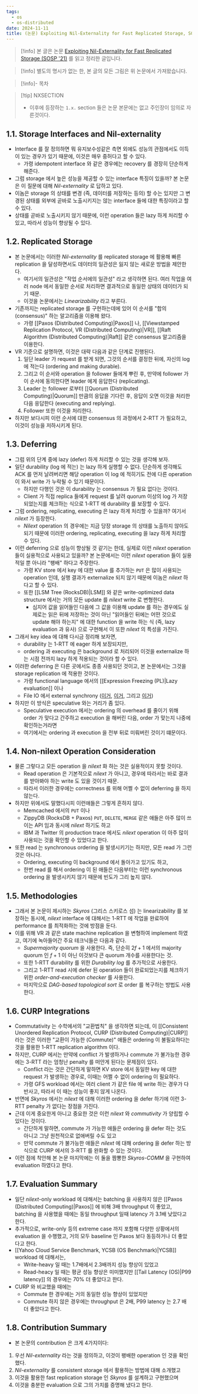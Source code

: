 ```yaml
---
tags:
  - os
  - os-distributed
date: 2024-11-11
title: (논문) Exploiting Nil-Externality for Fast Replicated Storage, SOSP 2021 (1. Introduction)
---
```

> [!info] 본 글은 논문 [Exploiting Nil-Externality for Fast Replicated Storage (SOSP '21)](https://dl.acm.org/doi/10.1145/3477132.3483543) 를 읽고 정리한 글입니다.

> [!info] 별도의 명시가 없는 한, 본 글의 모든 그림은 위 논문에서 가져왔습니다.

> [!info]- 목차

> [!tip] NXSECTION
> - 이후에 등장하는 `1.x.` section 들은 논문 본문에는 없고 주인장이 임의로 자른것이다.

## 1.1. Storage Interfaces and Nil-externality

- Interface 를 잘 정의하면 뭐 유지보수성같은 측면 외에도 성능의 관점에서도 이득이 있는 경우가 있기 때문에, 이것은 매우 중허다고 할 수 있다.
	- 가령 idempotent interface 와 같은 경우에는 recovery 를 경장히 단순하게 해준다.
- 그럼 storage 에서 높은 성능을 제공할 수 있는 interface 특징이 있을까? 본 논문은 이 질문에 대해 *Nil-externality* 로 답하고 있다.
- 이놈은 storage 의 상태를 변경 (즉, 데이터를 저장하는 등의) 할 수는 있지만 그 변경된 상태를 외부에 곧바로 노출시키지는 않는 interface 들에 대한 특징이라고 할 수 있다.
- 상태를 곧바로 노출시키지 않기 때문에, 이런 operation 들은 lazy 하게 처리할 수 있고, 따라서 성능이 향상될 수 있다.

## 1.2. Replicated Storage

- 본 논문에서는 이러한 *Nil-externality* 를 replicated storage 에 활용해 빠른 replication 을 달성하면서도 데이터의 일관성은 잃지 않는 새로운 방법을 제안한다.
	- 여기서의 일관성은 "작업 순서에의 일관성" 라고 생각하면 된다. 여러 작업을 여러 node 에서 동일한 순서로 처리하면 결과적으로 동일한 상태의 데이터가 되기 때문.
	- 이것을 논문에서는 *Linearizability* 라고 부른다.
- 기존까지는 replicated storage 를 구현하는데에 있어 이 순서를 "합의 (consensus)" 하는 알고리즘을 이용해 왔다.
	- 가령 [[Paxos (Distributed Computing)|Paxos]] 나, [[Viewstamped Replication Protocol, VR (Distributed Computing)|VR]], [[Raft Algorithm (Distributed Computing)|Raft]] 같은 consensus 알고리즘을 이용한다.
- VR 기준으로 설명하면, 이것은 대략 다음과 같은 단계로 진행된다.
	1) 일단 leader 가 request 를 받게 되면, 그것의 순서를 결정한 뒤에, 자신의 log 에 적는다 (ordering and making durable).
	2) 그리고 이 순서와 operation 을 follower 들에게 뿌린 후, 만약에 follower 가 이 순서에 동의한다면 leader 에게 응답한다 (replicating).
	3) Leader 는 follower 로부터 [[Quorum (Distributed Computing)|Quorum]] 만큼의 응답을 기다린 후, 응답이 오면 이것을 처리한다음 응답한다 (executing and replying).
	4) Follower 또한 이것을 처리한다.
- 하지만 보다시피 이런 순서에 대한 consensus 의 과정에서 2-RTT 가 필요하고, 이것이 성능을 저하시키게 된다.

## 1.3. Deferring

- 그럼 위의 단계 중에 lazy (defer) 하게 처리할 수 있는 것을 생각해 보자.
- 일단 durability (log 에 적는) 는 lazy 하게 실행할 수 없다. 단순하게 생각해도 ACK 를 먼저 날려버리면 해당 operation 이 log 에 적히기도 전에 다른 operation 이 와서 write 가 누락될 수 있기 때문이다.
	- 하지만 다행인 것은 이 durability 는 consensus 가 필요 없다는 것이다.
	- Client 가 직접 replica 들에게 request 를 날려 quorum 이상의 log 가 저장되었는지를 체크하는 식으로 1-RTT 에 durability 를 보장할 수 있다.
- 그럼 ordering, replicating, executing 은 lazy 하게 처리할 수 있을까? 여기서 *nilext* 가 등장한다.
	- *Nilext* operation 의 경우에는 지금 당장 storage 의 상태를 노출하지 않아도 되기 때문에 이러한 ordering, replicating, executing 을 lazy 하게 처리할 수 있다.
- 이런 deferring 으로 성능이 향상될 것 같기는 한데, 실제로 이런 *nilext* operation 들이 실용적으로 사용되고 있을까? 본 논문에서는 이런 *nilext* operation 들이 실용적일 뿐 아니라 "팽배" 하다고 주장한다.
	- 가령 KV store 에서 key 에 대한 value 를 추가하는 `PUT` 은 많이 사용되는 operation 인데, 실행 결과가 externalize 되지 않기 때문에 이놈은 *nilext* 하다고 할 수 있다.
	- 또한 [[LSM Tree (RocksDB)|LSM]] 와 같은 write-optimized data structure 에서는 거의 모든 update 를 *nilext* write 로 변형한다.
		- 심지어 값을 읽어들인 다음에 그 값을 이용해 update 를 하는 경우에도 실제로는 읽은 뒤에 저장하는 것이 아닌 "읽어들인 뒤에는 어떤 것으로 update 해야 하는지" 에 대한 function 을 write 하는 식 (즉, lazy evaluation 과 유사) 으로 구현해서 이 또한 *nilext* 의 특성을 가진다.
- 그래서 key idea 에 대해 다시금 정리해 보자면,
	- durability 는 1-RTT 에 eager 하게 보장되지만,
	- ordering 과 executing 은 background 로 처리되어 이것을 externalize 하는 시점 전까지 lazy 하게 적용되는 것이라 할 수 있다.
- 이러한 deferring 은 다른 곳에서도 종종 사용되던 것이고, 본 논문에서는 그것을 storage replication 에 적용한 것이다.
	- 가령 functional language 에서의 [[Expression Freezing (PL)|Lazy evaluation]] 이나
	- File IO 에서 external synchrony ([이거](https://dl.acm.org/doi/10.1145/3600006.3613160), [이거](https://dl.acm.org/doi/10.1145/1095810.1095829), 그리고 [이거](https://www.usenix.org/legacy/event/osdi06/tech/nightingale/nightingale.pdf))
- 하지만 이 방식은 speculative 와는 거리가 좀 있다.
	- Speculative execution 에서는 ordering 의 overhead 를 줄이기 위해 order 가 맞다고 간주하고 execution 을 해버린 다음, order 가 맞는지 나중에 확인하는거라면
	- 여기에서는 ordering 과 execution 을 전부 뒤로 미뤄버린 것이기 떄문이다.

## 1.4. Non-nilext Operation Consideration

- 물론 그렇다고 모든 operation 을 *nilext* 화 하는 것은 실용적이지 못할 것이다.
	- Read operation 은 기본적으로 *nilext* 가 아니고, 경우에 따라서는 바로 결과를 받아봐야 하는 write 도 있을 것이기 때문.
	- 따라서 이러한 경우에는 correctness 를 위해 어쩔 수 없이 deferring 을 하지 않는다.
- 하지만 위에서도 말했다시피 이런애들은 그렇게 흔하지 않다.
	- Memcached 에서의 `PUT` 이나
	- ZippyDB (RocksDB + Paxos) `PUT`, `DELETE`, `MERGE` 같은 애들은 아주 많이 쓰이는 API 임과 동시에 *nilext* 하기도 하고
	- IBM 과 Twitter 의 production trace 에서도 *nilext* operation 이 아주 많이 사용되는 것을 확인할 수 있었다고 한다.
- 또한 read 는 synchronous ordering 을 발생시키기는 하지만, 모든 read 가 그런 것은 아니다.
	- Ordering, executing 이 background 에서 돌아가고 있기도 하고,
	- 한번 read 를 해서 ordering 이 된 애들은 다음부터는 이런 synchronous ordering 을 발생시키지 않기 때문에 빈도가 그리 높지 않다.

## 1.5. Methodologies

- 그래서 본 논문이 제시하는 *Skyros* (그리스 스키로스 섬) 는 linearizability 를 보장하는 동시에, *nilext* interface 에 대해서는 1-RTT 에 작업을 완료하여 performance 를 최적화하는 것에 방점을 둔다.
- 이를 위해 VR 과 같은 state machine replication 을 변형하여 implement 하였고, 여기에 녹아들어간 주요 테크닉들은 다음과 같다.
	- *Supermajority quorum* 을 사용한다. 즉, 단순히 $2f + 1$ 에서의 majority quorum 인 $f + 1$ 이 아닌 이것보다 큰 quorum 개수를 사용한다는 것.
	- 또한 1-RTT durability 를 위한 *Durability log* 를 추가적으로 사용한다.
	- 그리고 1-RTT read 시에 defer 된 operation 들이 완료되었는지를 체크하기 위한 *order-and-execution checker* 를 사용한다.
	- 마지막으로 *DAG-based topological sort* 로 order 를 복구하는 방법도 사용한다.

## 1.6. CURP Integrations

- Commutativity 는 수학에서의 "교환법칙" 을 생각하면 되는데, 이 [[Consistent Unordered Replication Protocol, CURP (Distributed Computing)|CURP]] 라는 것은 이러한 "교환이 가능한 (Commute)" 애들은 ordering 이 불필요하다는 것을 활용한 1-RTT replication algorithm 이다.
- 하지만, CURP 에서는 만약에 conflict 가 발생하거나 commute 가 불가능한 경우에는 3-RTT 라는 엄청난 penalty 를 떠안게 된다는 문제점이 있다.
	- Conflict 라는 것은 간단하게 말하면 KV store 에서 동일한 key 에 대한 request 가 발생하는 경우로, 이때는 어쩔 수 없이 ordering 이 필요하다.
	- 가령 GFS workload 에서는 여러 client 가 같은 file 에 write 하는 경우가 다반사고, 따라서 이 때는 성능이 좋지 않게 나온다.
- 반면에 *Skyros* 에서는 *nilext* 에 대해 이러한 ordering 을 defer 하기에 이런 3-RTT penalty 가 없다는 장점을 가진다.
- 근데 이게 중요한게 아니고 중요한 것은 이런 *nilext* 와 *commutivity* 가 양립할 수 있다는 것이다.
	- 간단하게 말하면, commute 가 가능한 애들은 ordering 을 defer 하는 것도 아니고 그냥 원천적으로 없애버릴 수도 있고
	- 만약 commute 가 불가능한 애들은 *nilext* 에 대해 ordering 을 defer 하는 방식으로 CURP 에서의 3-RTT 를 완화할 수 있는 것이다.
- 이런 점에 착안해 본 논문 마지막에는 이 둘을 짬뽕한 *Skyros-COMM* 을 구현하여 evaluation 하였다고 한다.

## 1.7. Evaluation Summary

- 일단 *nilext*-only workload 에 대해서는 batching 을 사용하지 않은 [[Paxos (Distributed Computing)|Paxos]] 에 비해 3배 throughput 이 좋았고, batching 을 사용했을 때에는 동일 throughput 일때 latency 가 3.1배 낮았다고 한다.
- 추가적으로, write-only 등의 extreme case 까지 포함해 다양한 상황에서의 evaluation 을 수행했고, 거의 모두 baseline 인 Paxos 보다 동등하거나 더 좋았다고 한다.
- [[Yahoo Cloud Service Benchmark, YCSB (OS Benchmark)|YCSB]] workload 에 대해서는,
	- Write-heavy 일 때는 1.7배에서 2.3배까지 성능 향상이 있었고
	- Read-heacy 일 때는 평균 성능 향상은 미미했지만 [[Tail Latency (OS)|P99 latency]] 의 경우에는 70% 더 좋았다고 한다.
- CURP 와 비교했을 때에는
	- Commute 한 경우에는 거의 동일한 성능 향상이 있었지만
	- Commute 하지 않은 경우에는 throughput 은 2배, P99 latency 는 2.7 배 더 좋았다고 한다.

## 1.8. Contribution Summary

- 본 논문의 contribution 은 크게 4가지이다:
1. 우선 *Nil-externality* 라는 것을 정의하고, 이것이 팽배한 operation 인 것을 확인했다.
2. *Nil-externality* 를 consistent storage 에서 활용하는 방법에 대해 소개했고
3. 이것을 활용한 fast replication storage 인 *Skyros* 를 설계하고 구현했으며
4. 이것을 충분한 evaluation 으로 그의 가치를 증명해 냈다고 한다.